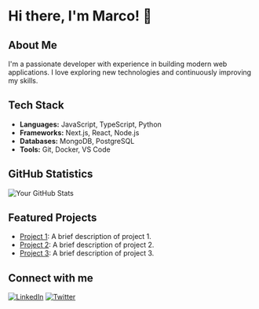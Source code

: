 # Hi there, I'm Marco! 👋

## About Me
I'm a passionate developer with experience in building modern web applications. I love exploring new technologies and continuously improving my skills.

## Tech Stack
- **Languages:** JavaScript, TypeScript, Python
- **Frameworks:** Next.js, React, Node.js
- **Databases:** MongoDB, PostgreSQL
- **Tools:** Git, Docker, VS Code

## GitHub Statistics
![Your GitHub Stats](https://github-readme-stats.vercel.app/api?username=region10-marco&show_icons=true&theme=radical)

## Featured Projects
- [Project 1](https://github.com/region10-marco/project1): A brief description of project 1.
- [Project 2](https://github.com/region10-marco/project2): A brief description of project 2.
- [Project 3](https://github.com/region10-marco/project3): A brief description of project 3.

## Connect with me
[![LinkedIn](https://img.shields.io/badge/LinkedIn-0077B5?style=flat&logo=linkedin&logoColor=white)](https://www.linkedin.com/in/yourprofile)
[![Twitter](https://img.shields.io/badge/Twitter-1DA1F2?style=flat&logo=twitter&logoColor=white)](https://twitter.com/yourprofile)
